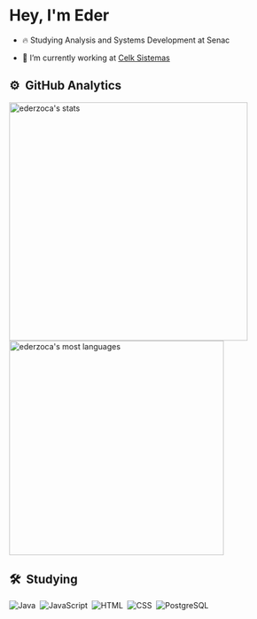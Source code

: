 <h1 align="left">Hey, I'm Eder</h1>

- 🔥 Studying Analysis and Systems Development at Senac 

- 🔭 I’m currently working at [Celk Sistemas]([https://www.instagram.com/celksistemas/?theme=dark])

## ⚙️ &nbsp;GitHub Analytics

<p align="left" display="inline">
<img width="430em" src="https://github-readme-stats.vercel.app/api?username=ederzoca&show_icons=true&theme=radical" alt="ederzoca's stats"/>
<img width="387em" src="https://github-readme-stats.vercel.app/api/top-langs/?username=ederzoca&layout=compact&theme=radical" alt="ederzoca's most languages"/>
</p>

## 🛠 &nbsp;Studying

![Java](https://img.shields.io/badge/-Java-663399?logo=CoffeeScript&logoColor=white&style=for-the-badge)&nbsp;
![JavaScript](https://img.shields.io/badge/-JavaScript-663399?logo=javascript&logoColor=white&style=for-the-badge)&nbsp;
![HTML](https://img.shields.io/badge/-HTML-663399?logo=html5&logoColor=white&style=for-the-badge)&nbsp;
![CSS](https://img.shields.io/badge/-CSS-663399?logo=css3&logoColor=white&style=for-the-badge)&nbsp;
![PostgreSQL](https://img.shields.io/badge/-PostgreSQL-663399?logo=postgresql&logoColor=white&style=for-the-badge)&nbsp;

